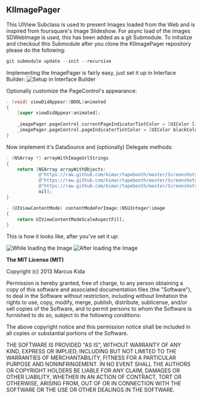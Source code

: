 ## KIImagePager

This UIView Subclass is used to present Images loaded from the Web and is inspired from foursquare's Image Slideshow. For async load of the Images SDWebImage is used, this has been added as a git Submodule. To initialize and checkout this Submodule after you clone the KIImagePager repository please do the following:

```objective-c
git submodule update --init --recursive
```

Implementing the ImagePager is fairly easy, just set it up in Interface Builder:
![Setup in Interface Builder](http://kimar.github.io/screenshots/kiimagepager/ibsetup.png)

Optionally customize the PageControl's appearance:

```objective-c
- (void) viewDidAppear:(BOOL)animated
{
    [super viewDidAppear:animated];
    
    _imagePager.pageControl.currentPageIndicatorTintColor = [UIColor lightGrayColor];
    _imagePager.pageControl.pageIndicatorTintColor = [UIColor blackColor];
}
```

Now implement it's DataSource and (optionally) Delegate methods:

```objective-c
- (NSArray *) arrayWithImageUrlStrings
{
    return [NSArray arrayWithObjects:
            @"https://raw.github.com/kimar/tapebooth/master/Screenshots/Screen1.png",
            @"https://raw.github.com/kimar/tapebooth/master/Screenshots/Screen2.png",
            @"https://raw.github.com/kimar/tapebooth/master/Screenshots/Screen3.png",
            nil];
}

- (UIViewContentMode) contentModeForImage:(NSUInteger)image
{
    return UIViewContentModeScaleAspectFill;
}
```

This is how it looks like, after you've set it up:

![While loading the Image](http://kimar.github.io/screenshots/kiimagepager/1.png)
![After loading the Image](http://kimar.github.io/screenshots/kiimagepager/2.png)

**The MIT License (MIT)**

Copyright (c) 2013 Marcus Kida

Permission is hereby granted, free of charge, to any person obtaining a copy of this software and associated documentation files (the "Software"), to deal in the Software without restriction, including without limitation the rights to use, copy, modify, merge, publish, distribute, sublicense, and/or sell copies of the Software, and to permit persons to whom the Software is furnished to do so, subject to the following conditions:

The above copyright notice and this permission notice shall be included in all copies or substantial portions of the Software.

THE SOFTWARE IS PROVIDED "AS IS", WITHOUT WARRANTY OF ANY KIND, EXPRESS OR IMPLIED, INCLUDING BUT NOT LIMITED TO THE WARRANTIES OF MERCHANTABILITY, FITNESS FOR A PARTICULAR PURPOSE AND NONINFRINGEMENT. IN NO EVENT SHALL THE AUTHORS OR COPYRIGHT HOLDERS BE LIABLE FOR ANY CLAIM, DAMAGES OR OTHER LIABILITY, WHETHER IN AN ACTION OF CONTRACT, TORT OR OTHERWISE, ARISING FROM, OUT OF OR IN CONNECTION WITH THE SOFTWARE OR THE USE OR OTHER DEALINGS IN THE SOFTWARE.